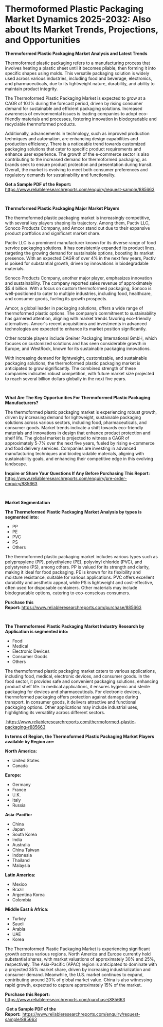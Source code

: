 <p><h1>Thermoformed Plastic Packaging Market Dynamics 2025-2032: Also about Its Market Trends, Projections, and Opportunities</h1></p><p><strong>Thermoformed Plastic Packaging Market Analysis and Latest Trends</strong></p>
<p><p>Thermoformed plastic packaging refers to a manufacturing process that involves heating a plastic sheet until it becomes pliable, then forming it into specific shapes using molds. This versatile packaging solution is widely used across various industries, including food and beverage, electronics, and pharmaceuticals, due to its lightweight nature, durability, and ability to maintain product integrity.</p><p>The Thermoformed Plastic Packaging Market is expected to grow at a CAGR of 10.1% during the forecast period, driven by rising consumer demand for sustainable and efficient packaging solutions. Increased awareness of environmental issues is leading companies to adopt eco-friendly materials and processes, fostering innovation in biodegradable and recyclable thermoformed products. </p><p>Additionally, advancements in technology, such as improved production techniques and automation, are enhancing design capabilities and production efficiency. There is a noticeable trend towards customized packaging solutions that cater to specific product requirements and enhance user experience. The growth of the e-commerce sector is also contributing to the increased demand for thermoformed packaging, as brands seek to ensure product protection and presentation during transit. Overall, the market is evolving to meet both consumer preferences and regulatory demands for sustainability and functionality.</p></p>
<p><strong>Get a Sample PDF of the Report:&nbsp;</strong> <a href="https://www.reliableresearchreports.com/enquiry/request-sample/885663?utm_campaign=2255&utm_medium=2&utm_source=Github&utm_content=ia&utm_term=19042025&utm_id=thermoformed-plastic-packaging">https://www.reliableresearchreports.com/enquiry/request-sample/885663</a></p>
<p>&nbsp;</p>
<p><strong>Thermoformed Plastic Packaging Major Market Players</strong></p>
<p><p>The thermoformed plastic packaging market is increasingly competitive, with several key players shaping its trajectory. Among them, Pactiv LLC, Sonoco Products Company, and Amcor stand out due to their expansive product portfolios and significant market share.</p><p>Pactiv LLC is a prominent manufacturer known for its diverse range of food service packaging solutions. It has consistently expanded its product lines, targeting the growing demand for sustainable options, boosting its market presence. With an expected CAGR of over 4% in the next few years, Pactiv is poised for substantial growth, driven by innovations in biodegradable materials.</p><p>Sonoco Products Company, another major player, emphasizes innovation and sustainability. The company reported sales revenue of approximately $5.4 billion. With a focus on custom thermoformed packaging, Sonoco is well-positioned to cater to multiple industries, including food, healthcare, and consumer goods, fueling its growth prospects.</p><p>Amcor, a global leader in packaging solutions, offers a wide range of thermoformed plastic options. The company’s commitment to sustainability has garnered attention, aligning with market trends favoring eco-friendly alternatives. Amcor's recent acquisitions and investments in advanced technologies are expected to enhance its market position significantly.</p><p>Other notable players include Greiner Packaging International GmbH, which focuses on customized solutions and has seen considerable growth in Europe, and WestRock, known for its sustainable packaging innovations.</p><p>With increasing demand for lightweight, customizable, and sustainable packaging solutions, the thermoformed plastic packaging market is anticipated to grow significantly. The combined strength of these companies indicates robust competition, with future market size projected to reach several billion dollars globally in the next five years.</p></p>
<p>&nbsp;</p>
<p><strong>What Are The Key Opportunities For Thermoformed Plastic Packaging Manufacturers?</strong></p>
<p><p>The thermoformed plastic packaging market is experiencing robust growth, driven by increasing demand for lightweight, sustainable packaging solutions across various sectors, including food, pharmaceuticals, and consumer goods. Market trends indicate a shift towards eco-friendly materials and innovations in design that enhance product protection and shelf life. The global market is projected to witness a CAGR of approximately 5-7% over the next five years, fueled by rising e-commerce and food delivery services. Companies are investing in advanced manufacturing techniques and biodegradable materials, aligning with sustainability goals, and enhancing their competitive edge in this evolving landscape.</p></p>
<p><strong>Inquire or Share Your Questions If Any Before Purchasing This Report:</strong> <a href="https://www.reliableresearchreports.com/enquiry/pre-order-enquiry/885663?utm_campaign=2255&utm_medium=2&utm_source=Github&utm_content=ia&utm_term=19042025&utm_id=thermoformed-plastic-packaging">https://www.reliableresearchreports.com/enquiry/pre-order-enquiry/885663</a></p>
<p>&nbsp;</p>
<p><strong>Market Segmentation</strong></p>
<p><strong>The Thermoformed Plastic Packaging Market Analysis by types is segmented into:</strong></p>
<p><ul><li>PP</li><li>PE</li><li>PVC</li><li>PS</li><li>Others</li></ul></p>
<p><p>The thermoformed plastic packaging market includes various types such as polypropylene (PP), polyethylene (PE), polyvinyl chloride (PVC), and polystyrene (PS), among others. PP is valued for its strength and clarity, making it ideal for food packaging. PE is known for its flexibility and moisture resistance, suitable for various applications. PVC offers excellent durability and aesthetic appeal, while PS is lightweight and cost-effective, often used for disposable containers. Other materials may include biodegradable options, catering to eco-conscious consumers.</p></p>
<p><strong>Purchase this Report:&nbsp;</strong><a href="https://www.reliableresearchreports.com/purchase/885663?utm_campaign=2255&utm_medium=2&utm_source=Github&utm_content=ia&utm_term=19042025&utm_id=thermoformed-plastic-packaging">https://www.reliableresearchreports.com/purchase/885663</a></p>
<p>&nbsp;</p>
<p><strong>The Thermoformed Plastic Packaging Market Industry Research by Application is segmented into:</strong></p>
<p><ul><li>Food</li><li>Medical</li><li>Electronic Devices</li><li>Consumer Goods</li><li>Others</li></ul></p>
<p><p>The thermoformed plastic packaging market caters to various applications, including food, medical, electronic devices, and consumer goods. In the food sector, it provides safe and convenient packaging solutions, enhancing product shelf life. In medical applications, it ensures hygienic and sterile packaging for devices and pharmaceuticals. For electronic devices, thermoformed packaging offers protection against damage during transport. In consumer goods, it delivers attractive and functional packaging options. Other applications may include industrial uses, highlighting its versatility across different sectors.</p></p>
<p><a href="https://www.reliableresearchreports.com/thermoformed-plastic-packaging-r885663?utm_campaign=2255&utm_medium=2&utm_source=Github&utm_content=ia&utm_term=19042025&utm_id=thermoformed-plastic-packaging">&nbsp;https://www.reliableresearchreports.com/thermoformed-plastic-packaging-r885663</a></p>
<p><strong>In terms of Region, the Thermoformed Plastic Packaging Market Players available by Region are:</strong></p>
<p>
    <p> <strong> North America: </strong>
        <ul>
            <li>United States</li>
            <li>Canada</li>
        </ul>
        </p> 
    <p> <strong> Europe: </strong>
        <ul>
            <li>Germany</li>
            <li>France</li>
            <li>U.K.</li>
            <li>Italy</li>
            <li>Russia</li>
        </ul>
        </p> 
    <p> <strong> Asia-Pacific: </strong>
        <ul>
            <li>China</li>
            <li>Japan</li>
            <li>South Korea</li>
            <li>India</li>
            <li>Australia</li>
            <li>China Taiwan</li>
            <li>Indonesia</li>
            <li>Thailand</li>
            <li>Malaysia</li>
        </ul>
        </p> 
    <p> <strong> Latin America: </strong>
        <ul>
            <li>Mexico</li>
            <li>Brazil</li>
            <li>Argentina Korea</li>
            <li>Colombia</li>
        </ul>
        </p> 
    <p> <strong> Middle East & Africa: </strong>
        <ul>
            <li>Turkey</li>
            <li>Saudi</li>
            <li>Arabia</li>
            <li>UAE</li>
            <li>Korea</li>
        </ul>
    </p>
    </p>
<p><p>The Thermoformed Plastic Packaging Market is experiencing significant growth across various regions. North America and Europe currently hold substantial shares, with market valuations of approximately 30% and 25%, respectively. The Asia-Pacific (APAC) region is anticipated to dominate with a projected 35% market share, driven by increasing industrialization and consumer demand. Meanwhile, the U.S. market continues to expand, contributing around 20% of global market value. China is also witnessing rapid growth, expected to capture approximately 15% of the market.</p></p>
<p><strong>Purchase this Report: </strong><a href="https://www.reliableresearchreports.com/purchase/885663?utm_campaign=2255&utm_medium=2&utm_source=Github&utm_content=ia&utm_term=19042025&utm_id=thermoformed-plastic-packaging">https://www.reliableresearchreports.com/purchase/885663</a></p>
<p>&nbsp;<strong>Get a Sample PDF of the Report:&nbsp;&nbsp;</strong><a href="https://www.reliableresearchreports.com/enquiry/request-sample/885663?utm_campaign=2255&utm_medium=2&utm_source=Github&utm_content=ia&utm_term=19042025&utm_id=thermoformed-plastic-packaging">https://www.reliableresearchreports.com/enquiry/request-sample/885663</a></p>
<p><strong></strong></p>
<p><p></p><p></p><p></p></p>
